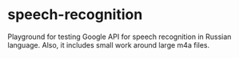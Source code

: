# speech-recognition
Playground for testing Google API for speech recognition in Russian language. Also, it includes small work around large m4a files.
